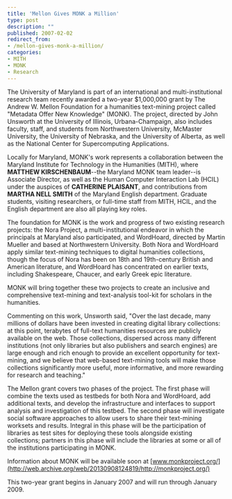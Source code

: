 ```yaml
---
title: 'Mellon Gives MONK a Million'
type: post
description: ""
published: 2007-02-02
redirect_from: 
- /mellon-gives-monk-a-million/
categories:
- MITH
- MONK
- Research
---
```

The University of Maryland is part of an international and multi-institutional research team recently awarded a two-year \$1,000,000 grant by The Andrew W. Mellon Foundation for a humanities text-mining project called "Metadata Offer New Knowledge" (MONK). The project, directed by John Unsworth at the University of Illinois, Urbana-Champaign, also includes faculty, staff, and students from Northwestern University, McMaster University, the University of Nebraska, and the University of Alberta, as well as the National Center for Supercomputing Applications.

Locally for Maryland, MONK's work represents a collaboration between the Maryland Institute for Technology in the Humanities (MITH), where **MATTHEW KIRSCHENBAUM**--the Maryland MONK team leader--is Associate Director, as well as the Human Computer Interaction Lab (HCIL) under the auspices of **CATHERINE PLAISANT**, and contributions from **MARTHA NELL SMITH** of the Maryland English department. Graduate students, visiting researchers, or full-time staff from MITH, HCIL, and the English department are also all playing key roles.

The foundation for MONK is the work and progress of two existing research projects: the Nora Project, a multi-institutional endeavor in which the principals at Maryland also participated, and WordHoard, directed by Martin Mueller and based at Northwestern University. Both Nora and WordHoard apply similar text-mining techniques to digital humanities collections, though the focus of Nora has been on 18th and 19th-century British and American literature, and WordHoard has concentrated on earlier texts, including Shakespeare, Chaucer, and early Greek epic literature.

MONK will bring together these two projects to create an inclusive and comprehensive text-mining and text-analysis tool-kit for scholars in the humanities.

Commenting on this work, Unsworth said, "Over the last decade, many millions of dollars have been invested in creating digital library collections: at this point, terabytes of full-text humanities resources are publicly available on the web. Those collections, dispersed across many different institutions (not only libraries but also publishers and search engines) are large enough and rich enough to provide an excellent opportunity for text-mining, and we believe that web-based text-mining tools will make those collections significantly more useful, more informative, and more rewarding for research and teaching."

The Mellon grant covers two phases of the project. The first phase will combine the texts used as testbeds for both Nora and WordHoard, add additional texts, and develop the infrastructure and interfaces to support analysis and investigation of this testbed. The second phase will investigate social software approaches to allow users to share their text-mining worksets and results. Integral in this phase will be the participation of libraries as test sites for deploying these tools alongside existing collections; partners in this phase will include the libraries at some or all of the institutions participating in MONK.

Information about MONK will be available soon at [www.monkproject.org/](http://web.archive.org/web/20130908124819/http://monkproject.org/)

This two-year grant begins in January 2007 and will run through January 2009.
